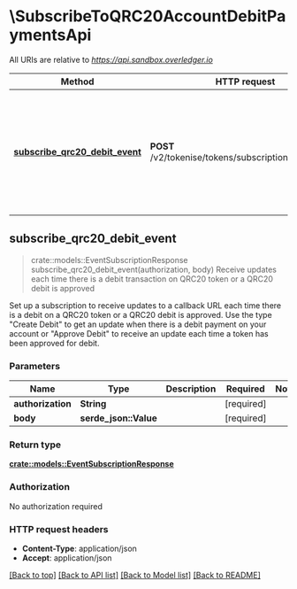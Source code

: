 # \SubscribeToQRC20AccountDebitPaymentsApi

All URIs are relative to *https://api.sandbox.overledger.io*

Method | HTTP request | Description
------------- | ------------- | -------------
[**subscribe_qrc20_debit_event**](SubscribeToQRC20AccountDebitPaymentsApi.md#subscribe_qrc20_debit_event) | **POST** /v2/tokenise/tokens/subscription/qrc20/debit | Receive updates each time there is a debit transaction on QRC20 token or a QRC20 debit is approved



## subscribe_qrc20_debit_event

> crate::models::EventSubscriptionResponse subscribe_qrc20_debit_event(authorization, body)
Receive updates each time there is a debit transaction on QRC20 token or a QRC20 debit is approved

Set up a subscription to receive updates to a callback URL each time there is a debit on a QRC20 token or a QRC20 debit is approved. Use the type \"Create Debit\" to get an update when there is a debit payment on your account or \"Approve Debit\" to receive an update each time a token has been approved for debit.

### Parameters


Name | Type | Description  | Required | Notes
------------- | ------------- | ------------- | ------------- | -------------
**authorization** | **String** |  | [required] |
**body** | **serde_json::Value** |  | [required] |

### Return type

[**crate::models::EventSubscriptionResponse**](EventSubscriptionResponse.md)

### Authorization

No authorization required

### HTTP request headers

- **Content-Type**: application/json
- **Accept**: application/json

[[Back to top]](#) [[Back to API list]](../README.md#documentation-for-api-endpoints) [[Back to Model list]](../README.md#documentation-for-models) [[Back to README]](../README.md)

